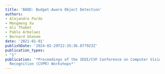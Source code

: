 ```yaml
---
title: 'BAOD: Budget-Aware Object Detection'
authors:
- Alejandro Pardo
- Mengmeng Xu
- Ali Thabet
- Pablo Arbelaez
- Bernard Ghanem
date: '2021-01-01'
publishDate: '2024-02-29T22:35:36.077923Z'
publication_types:
- "1"
publication: '*Proceedings of the IEEE/CVF Conference on Computer Vision and Pattern
  Recognition (CVPR) Workshops*'
---
```

